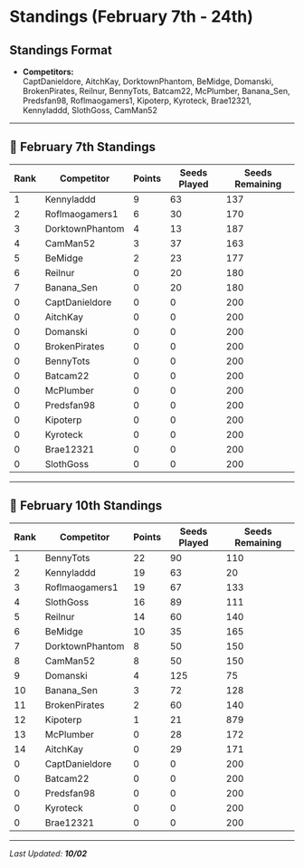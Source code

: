 # Standings (February 7th - 24th)

## Standings Format
- **Competitors:**  
  CaptDanieldore, AitchKay, DorktownPhantom, BeMidge, Domanski, BrokenPirates, Reilnur, BennyTots, Batcam22, McPlumber, Banana_Sen, Predsfan98, Roflmaogamers1, Kipoterp, Kyroteck, Brae12321, Kennyladdd, SlothGoss, CamMan52

---

## 📅 February 7th Standings
| Rank | Competitor         | Points | Seeds Played | Seeds Remaining |
|------|--------------------|--------|--------------|-----------------|
| 1    | Kennyladdd         | 9      | 63           | 137             |
| 2    | Roflmaogamers1     | 6      | 30           | 170             |
| 3    | DorktownPhantom    | 4      | 13           | 187             |
| 4    | CamMan52           | 3      | 37           | 163             |
| 5    | BeMidge            | 2      | 23           | 177             |
| 6    | Reilnur            | 0      | 20           | 180             |
| 7    | Banana_Sen         | 0      | 20           | 180             |
| 0    | CaptDanieldore     | 0      | 0            | 200             |
| 0    | AitchKay           | 0      | 0            | 200             |
| 0    | Domanski           | 0      | 0            | 200             |
| 0    | BrokenPirates      | 0      | 0            | 200             |
| 0    | BennyTots          | 0      | 0            | 200             |
| 0    | Batcam22           | 0      | 0            | 200             |
| 0    | McPlumber          | 0      | 0            | 200             |
| 0    | Predsfan98         | 0      | 0            | 200             |
| 0    | Kipoterp           | 0      | 0            | 200             |
| 0    | Kyroteck           | 0      | 0            | 200             |
| 0    | Brae12321          | 0      | 0            | 200             |
| 0    | SlothGoss          | 0      | 0            | 200             |

---
## 📅 February 10th Standings
| Rank | Competitor         | Points | Seeds Played | Seeds Remaining |
|------|--------------------|--------|--------------|-----------------|
| 1    | BennyTots          | 22     | 90           | 110             |
| 2    | Kennyladdd         | 19     | 63           | 20              |
| 3    | Roflmaogamers1     | 19     | 67           | 133             |
| 4    | SlothGoss          | 16     | 89           | 111             |
| 5    | Reilnur            | 14     | 60           | 140             |
| 6    | BeMidge            | 10     | 35           | 165             |
| 7    | DorktownPhantom    | 8      | 50           | 150             |
| 8    | CamMan52           | 8      | 50           | 150             |
| 9    | Domanski           | 4      | 125          | 75              |
| 10   | Banana_Sen         | 3      | 72           | 128             |
| 11   | BrokenPirates      | 2      | 60           | 140             |
| 12   | Kipoterp           | 1      | 21           | 879             |
| 13   | McPlumber          | 0      | 28           | 172             |
| 14   | AitchKay           | 0      | 29           | 171             |
| 0    | CaptDanieldore     | 0      | 0            | 200             |
| 0    | Batcam22           | 0      | 0            | 200             |
| 0    | Predsfan98         | 0      | 0            | 200             |
| 0    | Kyroteck           | 0      | 0            | 200             |
| 0    | Brae12321          | 0      | 0            | 200             |


---

_Last Updated: **10/02**_
